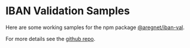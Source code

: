 # IBAN Validation Samples
Here are some working samples for the npm package [@aregnet/iban-val](https://www.npmjs.com/package/@aregnet/iban-val).

For more details see the [github repo](https://github.com/aregnet/iban-val).